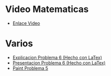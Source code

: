 # Video Matematicas 

- [Enlace Video](https://youtu.be/1GDnHa9Gxkw)


# Varios
- [Explicacion Problema 6 (Hecho con LaTex)](Problema%206.pdf)
- [Presentacion Problema 6 (Hecho con LaTex)](Presentacion%20Problema%206.pdf)
- [Paint Problema 5](paint%20problema%205.pdf)